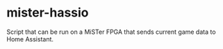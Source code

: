 # mister-hassio
Script that can be run on a MiSTer FPGA that sends current game data to Home Assistant.
